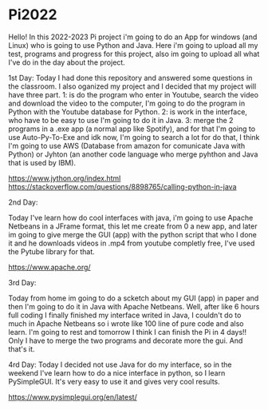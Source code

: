 # Pi2022

Hello! In this 2022-2023 Pi project i'm going to do an App for windows (and Linux) who is going to use Python and Java.
Here i'm going to upload all my test, programs and progress for this project, also im going to upload all what I've do in the day about the
project.

1st Day:
Today I had done this repository and answered some questions in the classroom. I also oganized my project and I decided that my project will have three part. 1: is do the program who enter in Youtube, search the video and download the video to the computer, I'm going to do the program in Python with the Youtube database for Python. 2: is work in the interface, who have to be easy to use I'm going to do it in Java. 
3: merge the 2 programs in a .exe app (a normal app like Spotify), and for that I'm going to use Auto-Py-To-Exe and idk now, I'm going to search a lot for do that, I think I'm going to use AWS (Database from amazon for comunicate Java with Python) or Jyhton (an another code language who merge pyhthon and Java that is used by IBM).

https://www.jython.org/index.html
https://stackoverflow.com/questions/8898765/calling-python-in-java

2nd Day:

Today I've learn how do cool interfaces with java, i'm going to use Apache Netbeans in a JFrame format, this let me create from 0 a new app, and later im going to give merge the GUI (app) with the python script that who I done it and he downloads videos in .mp4 from youtube completly free, I've used the Pytube library for that.

https://www.apache.org/

3rd Day:

Today from home im going to do a scketch about my GUI (app) in paper and then I'm going to do it in Java with Apache Netbeans. Well, after like 6 hours full coding I finally finished my interface writed in Java, I couldn't do to much in Apache Netbeans so i wrote like 100 line of pure code and also learn. I'm going to rest and tomorrow I think I can finish the Pi in 4 days!! Only I have to merge the two programs and decorate more the gui. And that's it. 

4rd Day:
Today I decided not use Java for do my interface, so in the weekend I've learn how to do a nice interface in python, so I learn PySimpleGUI. It's very easy to use it and gives very cool results.

https://www.pysimplegui.org/en/latest/
